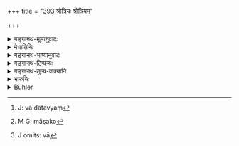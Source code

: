 +++
title = "393 श्रोत्रियः श्रोत्रियम्"

+++

<details><summary>गङ्गानथ-मूलानुवादः</summary>

The Vedic scholar who does not entertain a worthy Vedic scholar at such auspicious rites, should be made to pay twice the quantity of that meal, and also a ‘māṣa’ of gold.—(393)
</details>

<details><summary>मेधातिथिः</summary>

अप्रातिवेश्यार्थो ऽयम् आरम्भः । सब्रह्मचारिणाम् अयं नियमः । **श्रोत्रियस्** तादृशम् एव **श्रोत्रियं** गुणवन्तं **भूतिकृत्येषु** — भूतिर् विभवस् तन्निमितेषु कार्येषु — विभवे धनसंपत्तौ सत्यां यानि क्रियन्ते गोष्ठीभोजनादीनि । अथ वा **भूति**ग्रहणं कृत्यविशेषणम् । भूतिमन्ति यानि कृत्यानि प्राचुर्येण प्रभूततया विवाहादीनि क्रियन्ते, यत्र विंशतेर् अधिकनरा भोज्यन्ते । तादृशेषूत्सवेषु अभोजयंस् तदर्थम् अन्नं भूतिकृत्येषु भोक्तव्यं तावद्**द्विगुणं** तस्मै दापयेत् । राज्ञे वा उभयं[^३३१] **हिरण्यं** **माषकं**[^३३२] वा[^३३३] ॥ ८.३९३ ॥


[^३३३]:
     J omits: vā


[^३३२]:
     M G: māṣako


[^३३१]:
     J: vā dātavyaṃ
</details>

<details><summary>गङ्गानथ-भाष्यानुवादः</summary>

This text refers to persons who are not neighbours. The rule here laid down pertains to fellow-students.

The Vedic scholar who does not entertain a duly qualified Vedic scholar at such ‘*auspicious rites*’—rites performed by virtue of the possession of wealth; such for instance as the feeding of many men and so forth; or ‘rich’ may be taken as an epithet of the ‘rites’; the meaning in which case would be the rites, such as marriages and the like, which are performed on a lavish scale; where more than twenty men are fed;—if at such times, the Vedic scholar does not feed a fellow-scholar, ho should be made to offer twice the quantity of the food that would be offered at the rich rites; and one ‘*māsa*’ of gold shall be paid to the king as fine.—(393)
</details>

<details><summary>गङ्गानथ-टिप्पन्यः</summary>

‘*Śrotriyam*’—‘Who is *not* a neighbour’ (Medhātithi);—‘a neighbour’ (Govindarāja, and Kullūka);—‘a resident of the same village’ (Nārāyaṇa).

This verse is quoted in *Vivādaratnākara* (p. 359), which adds the explanation that the quantity of food that he might have eaten should be made to be given to the uninvited man.
</details>

<details><summary>गङ्गानथ-तुल्य-वाक्यानि</summary>

**(verses 8.392-393)  
**

See Comparative notes for [Verse 8.392].
</details>

<details><summary>भारुचिः</summary>

> **श्रोत्रियः श्रोत्रियं साधुं भूतिकृत्येष्व् अभोजयेत् ।**

असमीपगृहम् अप्य् एकग्रामम् ।

> **तद् अन्नं द्विगुणं दाप्यो हैर्ण्यं चैव माषकम्  ॥ ८.३९१ ॥**

अर्हब्राह्मणातिक्रमदण्डो ऽयम् । **भूतिकृत्येष्व्** इति वचनाद् आरम्भसामर्थ्याच् च पूर्वस्मात् कल्याणान् महत्तरम् इदं विज्ञायते । एतौ च दण्डाव् अर्हादाने सति स्याताम् ॥ ८.३९१ ॥
</details>

<details><summary>Bühler</summary>

393	A Srotriya who does not entertain a virtuous Srotriya at auspicious festive rites, shall be made to pay him twice (the value of) the meal and a masha of gold (as a fine to the king).
</details>

